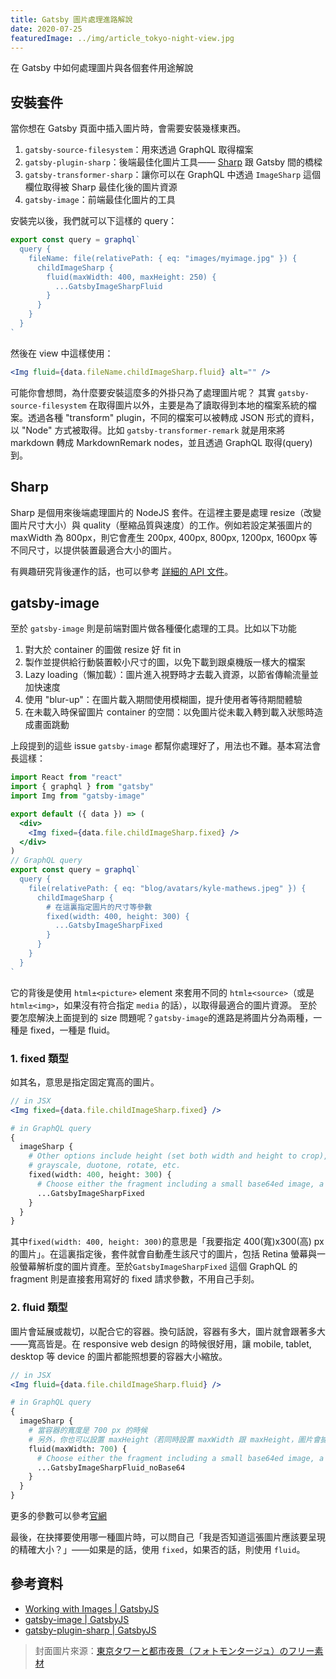 ```yaml
---
title: Gatsby 圖片處理進路解說
date: 2020-07-25
featuredImage: ../img/article_tokyo-night-view.jpg
---
```


在 Gatsby 中如何處理圖片與各個套件用途解說 

<!-- endexcerpt -->

## 安裝套件

當你想在 Gatsby 頁面中插入圖片時，會需要安裝幾樣東西。
1. `gatsby-source-filesystem`：用來透過 GraphQL 取得檔案
1. `gatsby-plugin-sharp`：後端最佳化圖片工具—— [Sharp](https://github.com/lovell/sharp) 跟 Gatsby 間的橋樑
1. `gatsby-transformer-sharp`：讓你可以在 GraphQL 中透過 `ImageSharp` 這個欄位取得被 Sharp 最佳化後的圖片資源
1. `gatsby-image`：前端最佳化圖片的工具

安裝完以後，我們就可以下這樣的 query：

```js
export const query = graphql`
  query {
    fileName: file(relativePath: { eq: "images/myimage.jpg" }) {
      childImageSharp {
        fluid(maxWidth: 400, maxHeight: 250) {
          ...GatsbyImageSharpFluid
        }
      }
    }
  }
`
```

然後在 view 中這樣使用：

```jsx
<Img fluid={data.fileName.childImageSharp.fluid} alt="" />
```

可能你會想問，為什麼要安裝這麼多的外掛只為了處理圖片呢？
其實 `gatsby-source-filesystem` 在取得圖片以外，主要是為了讀取得到本地的檔案系統的檔案。透過各種 "transform" plugin，不同的檔案可以被轉成 JSON 形式的資料，以 "Node" 方式被取得。比如 `gatsby-transformer-remark` 就是用來將 markdown 轉成 MarkdownRemark nodes，並且透過 GraphQL 取得(query)到。

## Sharp

Sharp 是個用來後端處理圖片的 NodeJS 套件。在這裡主要是處理 resize（改變圖片尺寸大小）與 quality（壓縮品質與速度）的工作。例如若設定某張圖片的 maxWidth 為 800px，則它會產生 200px, 400px, 800px, 1200px, 1600px 等不同尺寸，以提供裝置最適合大小的圖片。

有興趣研究背後運作的話，也可以參考 [詳細的 API 文件](https://sharp.pixelplumbing.com/)。


## gatsby-image

至於 `gatsby-image` 則是前端對圖片做各種優化處理的工具。比如以下功能
1. 對大於 container 的圖做 resize 好 fit in
2. 製作並提供給行動裝置較小尺寸的圖，以免下載到跟桌機版一樣大的檔案
3. Lazy loading（懶加載）：圖片進入視野時才去載入資源，以節省傳輸流量並加快速度
4. 使用 "blur-up"：在圖片載入期間使用模糊圖，提升使用者等待期間體驗
5. 在未載入時保留圖片 container 的空間：以免圖片從未載入轉到載入狀態時造成畫面跳動

上段提到的這些 issue `gatsby-image` 都幫你處理好了，用法也不難。基本寫法會長這樣：

```jsx
import React from "react"
import { graphql } from "gatsby"
import Img from "gatsby-image"

export default ({ data }) => (
  <div>
    <Img fixed={data.file.childImageSharp.fixed} />
  </div>
)
// GraphQL query
export const query = graphql`
  query {
    file(relativePath: { eq: "blog/avatars/kyle-mathews.jpeg" }) {
      childImageSharp {
        # 在這裏指定圖片的尺寸等參數
        fixed(width: 400, height: 300) {
          ...GatsbyImageSharpFixed
        }
      }
    }
  }
`
```

它的背後是使用 `html±<picture>` element 來套用不同的 `html±<source>`（或是 `html±<img>`，如果沒有符合指定 `media` 的話），以取得最適合的圖片資源。
至於要怎麼解決上面提到的 size 問題呢？`gatsby-image`的進路是將圖片分為兩種，一種是 fixed，一種是 fluid。


### 1. fixed 類型

如其名，意思是指定固定寬高的圖片。

```jsx
// in JSX
<Img fixed={data.file.childImageSharp.fixed} />
```

```graphql
# in GraphQL query
{
  imageSharp {
    # Other options include height (set both width and height to crop),
    # grayscale, duotone, rotate, etc.
    fixed(width: 400, height: 300) {
      # Choose either the fragment including a small base64ed image, a traced placeholder SVG, or one without.
      ...GatsbyImageSharpFixed
    }
  }
}
```

其中`fixed(width: 400, height: 300)`的意思是「我要指定 400(寬)x300(高) px 的圖片」。在這裏指定後，套件就會自動產生該尺寸的圖片，包括 Retina 螢幕與一般螢幕解析度的圖片資產。至於`GatsbyImageSharpFixed` 這個 GraphQL 的 fragment 則是直接套用寫好的 fixed 請求參數，不用自己手刻。


### 2. fluid 類型

圖片會延展或裁切，以配合它的容器。換句話說，容器有多大，圖片就會跟著多大——寬高皆是。在 responsive web design 的時候很好用，讓 mobile, tablet, desktop 等 device 的圖片都能照想要的容器大小縮放。

```jsx
// in JSX
<Img fluid={data.file.childImageSharp.fluid} />
```

```graphql
# in GraphQL query
{
  imageSharp {
    # 當容器的寬度是 700 px 的時候
    # 另外，你也可以設置 maxHeight（若同時設置 maxWidth 跟 maxHeight，圖片會據此做裁切）、灰階、duotone、旋轉等參數
    fluid(maxWidth: 700) {
      # Choose either the fragment including a small base64ed image, a traced placeholder SVG, or one without.
      ...GatsbyImageSharpFluid_noBase64
    }
  }
}
```

更多的參數可以參考[官網](https://www.gatsbyjs.org/packages/gatsby-image/?=gatsby-image#gatsby-image-props)

最後，在抉擇要使用哪一種圖片時，可以問自己「我是否知道這張圖片應該要呈現的精確大小？」——如果是的話，使用 `fixed`，如果否的話，則使用 `fluid`。


## 參考資料
- [Working with Images | GatsbyJS](https://www.gatsbyjs.org/docs/working-with-images/)
- [gatsby-image | GatsbyJS](https://www.gatsbyjs.org/packages/gatsby-image/)
- [gatsby-plugin-sharp | GatsbyJS](https://www.gatsbyjs.org/packages/gatsby-plugin-sharp/)

> 封面圖片來源：[東京タワーと都市夜景（フォトモンタージュ）のフリー素材](https://www.pakutaso.com/20191134331post-24352.html)
